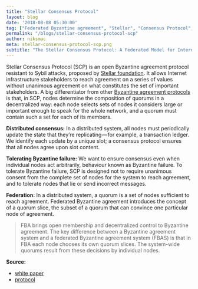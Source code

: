 ```yaml
---
title: "Stellar Consensus Protocol"
layout: blog
date: '2018-08-08 05:30:00'
tag: ["Federated Byzantine agreement", "Stellar", "Consensus Protocol", "SCP", "Principles"]
permalink: "/blogs/stellar-consensus-protocol-scp"
author: niksmac
meta: stellar-consensus-protocol-scp.png
subtitle: "The Stellar Consensus Protocol: A Federated Model for Internet-level Consensus"
---
```


Stellar Consensus Protocol (SCP) is an open Byzantine agreement protocol resistant to Sybil attacks, proposed by [Stellar foundation](https://www.stellar.org). It allows Internet infrastructure stakeholders to reach agreement on a series of values without unanimous agreement on what
constitutes the set of important stakeholders. A big differentiator from other [Byzantine agreement protocols](https://scholar.google.co.in/scholar?q=Byzantine+agreement+protocols) is that, in SCP, nodes determine the composition of quorums in a decentralized way: each node selects sets of nodes it considers large or important enough to
speak for the whole network, and a quorum must contain such a set for each of its members.

**Distributed consensus:** In a distributed system, all nodes must periodically update the state that they’re replicating — for example, a transaction ledger. We identify each update by a unique slot; a consensus protocol ensures that all nodes agree upon slot content.

**Tolerating Byzantine failure:** We want to ensure consensus even when individual nodes act arbitrarily, behaviour known as Byzantine failure. To tolerate Byzantine failure, SCP is designed not to require unanimous consent from the complete set of nodes for the system to reach agreement, and to tolerate nodes that lie or send incorrect messages.

**Federation:** In a distributed system, a quorum is a set of nodes sufficient to reach agreement. Federated Byzantine agreement introduces the concept of a quorum slice, the subset of a quorum that can convince one particular node of agreement.

> FBA brings open membership and decentralized control to Byzantine agreement. The key difference between a Byzantine agreement system and a federated Byzantine agreement system (FBAS) is that in FBA each node chooses its own quorum slices. The system-wide quorums result from these decisions by individual nodes.


**Source:**

- [white paper](https://www.stellar.org/papers/stellar-consensus-protocol.pdf)
- [protocol](https://medium.com/a-stellar-journey/on-worldwide-consensus-359e9eb3e949)

